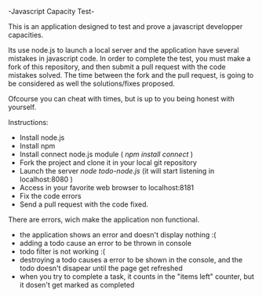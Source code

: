 -Javascript Capacity Test-

This is an application designed to test and prove a javascript developper capacities.

Its use node.js to launch a local server and the application have several mistakes in javascript code.
In order to complete the test, you must make a fork of this repository, and then submit a pull request
with the code mistakes solved. The time between the fork and the pull request, is going to be considered 
as well the solutions/fixes proposed.

Ofcourse you can cheat with times, but is up to you being honest with yourself.

Instructions:

- Install node.js
- Install npm
- Install connect node.js module ( *npm install connect* )
- Fork the project and clone it in your local git repository
- Launch the server *node todo-node.js* (it will start listening in localhost:8080 )
- Access in your favorite web browser to localhost:8181
- Fix the code errors
- Send a pull request with the code fixed.


There are errors, wich make the application non functional.
- the application shows an error and doesn't display nothing :(
- adding a todo cause an error to be thrown in console
- todo filter is not working :(
- destroying a todo causes a error to be shown in the console, and the todo doesn't disapear until the page get refreshed
- when you try to complete a task, it counts in the "items left" counter, but it dosen't get marked as completed

